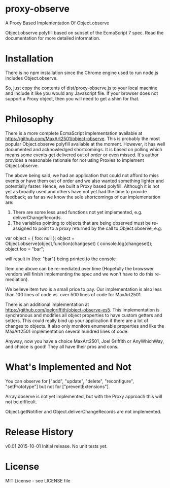 # proxy-observe
A Proxy Based Implementation Of Object.observe

Object.observe polyfill based on subset of the EcmaScript 7 spec. Read the documentation for more detailed information.

# Installation

There is no npm installation since the Chrome engine used to run node.js includes Object.observe.

So, just copy the contents of dist/proxy-observe.js to your local machine and include it like you would any Javascript file. If your browser does not support a Proxy object, then you will need to get a shim for that.

# Philosophy

There is a more complete EcmaScript implementation available at https://github.com/MaxArt2501/object-observe. This is probably the most popular Object.observe polyfill available at the moment. However, it has well documented and acknowledged shortcomings. It is based on polling which means some events get delivered out of order or even missed. It's author provides a reasonable rationale for not using Proxies to implement Object.observe.

The above being said, we had an application that could not afford to miss events or have them out of order and we also wanted something lighter and potentially faster. Hence, we built a Proxy based polyfill. Although it is not yet as broadly used and others have not yet had the time to provide feedback; as far as we know the sole shortcomings of our implementation are:

1) There are some less used functions not yet implemented, e.g. deliverChangeRecords.
2) The variables pointing to objects that are being observed must be re-assigned to point to a proxy returned by the call to Object.observe, e.g.

var object = { foo: null };
object = Object.observe(object,function(changeset) { console.log(changeset));
object.foo = "bar";

will result in {foo: "bar"} being printed to the console

Item one above can be re-mediated over time (Hopefully the browswer vendors will finish implementing the spec and we won't have to do this re-mediation). 

We believe item two is a small price to pay. Our implementation is also less than 100 lines of code vs. over 500 lines of code for MaxArt2501.

There is an additional implementation at https://github.com/joelgriffith/object-observe-es5. This implementation is synchronous and modifies all object properties to have custom getters and setters. This could really bind up your application if there are a lot of changes to objects. It also only monitors enumerable properties and like the MaxArt2501 implementation several hundred lines of code.

Anyway, now you have a choice MaxArt2501, Joel Griffith or AnyWhichWay, and choice is good! They all have their pros and cons.

# What's Implemented and Not

You can observe for ["add", "update", "delete", "reconfigure", "setPrototype"] but not for ["preventExtensions"].

Array.observe is not yet implemented, but with the Proxy approach this will not be difficult.

Object.getNotifier and Object.deliverChangeRecords are not implemented.

# Release History

v0.01 2015-10-01 Initial release. No unit tests yet.

# License

MIT License - see LICENSE file
